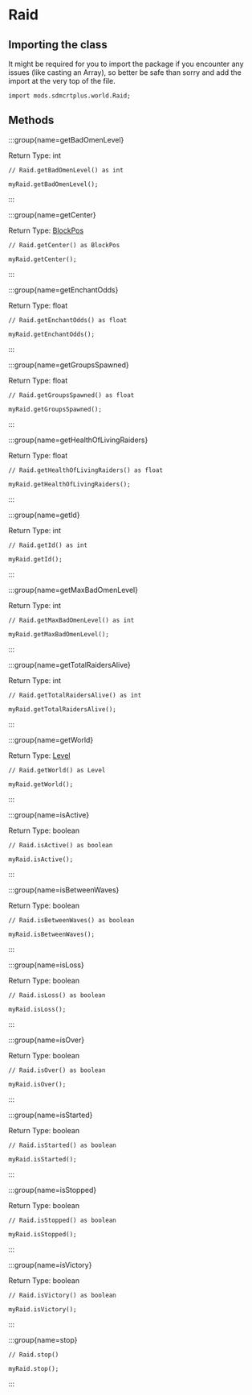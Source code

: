 # Raid

## Importing the class

It might be required for you to import the package if you encounter any issues (like casting an Array), so better be safe than sorry and add the import at the very top of the file.
```zenscript
import mods.sdmcrtplus.world.Raid;
```


## Methods

:::group{name=getBadOmenLevel}

Return Type: int

```zenscript
// Raid.getBadOmenLevel() as int

myRaid.getBadOmenLevel();
```

:::

:::group{name=getCenter}

Return Type: [BlockPos](/vanilla/api/util/math/BlockPos)

```zenscript
// Raid.getCenter() as BlockPos

myRaid.getCenter();
```

:::

:::group{name=getEnchantOdds}

Return Type: float

```zenscript
// Raid.getEnchantOdds() as float

myRaid.getEnchantOdds();
```

:::

:::group{name=getGroupsSpawned}

Return Type: float

```zenscript
// Raid.getGroupsSpawned() as float

myRaid.getGroupsSpawned();
```

:::

:::group{name=getHealthOfLivingRaiders}

Return Type: float

```zenscript
// Raid.getHealthOfLivingRaiders() as float

myRaid.getHealthOfLivingRaiders();
```

:::

:::group{name=getId}

Return Type: int

```zenscript
// Raid.getId() as int

myRaid.getId();
```

:::

:::group{name=getMaxBadOmenLevel}

Return Type: int

```zenscript
// Raid.getMaxBadOmenLevel() as int

myRaid.getMaxBadOmenLevel();
```

:::

:::group{name=getTotalRaidersAlive}

Return Type: int

```zenscript
// Raid.getTotalRaidersAlive() as int

myRaid.getTotalRaidersAlive();
```

:::

:::group{name=getWorld}

Return Type: [Level](/vanilla/api/world/Level)

```zenscript
// Raid.getWorld() as Level

myRaid.getWorld();
```

:::

:::group{name=isActive}

Return Type: boolean

```zenscript
// Raid.isActive() as boolean

myRaid.isActive();
```

:::

:::group{name=isBetweenWaves}

Return Type: boolean

```zenscript
// Raid.isBetweenWaves() as boolean

myRaid.isBetweenWaves();
```

:::

:::group{name=isLoss}

Return Type: boolean

```zenscript
// Raid.isLoss() as boolean

myRaid.isLoss();
```

:::

:::group{name=isOver}

Return Type: boolean

```zenscript
// Raid.isOver() as boolean

myRaid.isOver();
```

:::

:::group{name=isStarted}

Return Type: boolean

```zenscript
// Raid.isStarted() as boolean

myRaid.isStarted();
```

:::

:::group{name=isStopped}

Return Type: boolean

```zenscript
// Raid.isStopped() as boolean

myRaid.isStopped();
```

:::

:::group{name=isVictory}

Return Type: boolean

```zenscript
// Raid.isVictory() as boolean

myRaid.isVictory();
```

:::

:::group{name=stop}

```zenscript
// Raid.stop()

myRaid.stop();
```

:::


